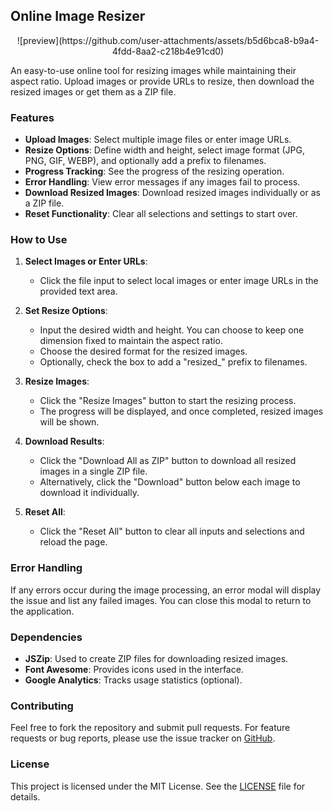 ## Online Image Resizer
<div align="center">![preview](https://github.com/user-attachments/assets/b5d6bca8-b9a4-4fdd-8aa2-c218b4e91cd0) </div>

An easy-to-use online tool for resizing images while maintaining their aspect ratio. Upload images or provide URLs to resize, then download the resized images or get them as a ZIP file.

### Features

- **Upload Images**: Select multiple image files or enter image URLs.
- **Resize Options**: Define width and height, select image format (JPG, PNG, GIF, WEBP), and optionally add a prefix to filenames.
- **Progress Tracking**: See the progress of the resizing operation.
- **Error Handling**: View error messages if any images fail to process.
- **Download Resized Images**: Download resized images individually or as a ZIP file.
- **Reset Functionality**: Clear all selections and settings to start over.

### How to Use

1. **Select Images or Enter URLs**:

   - Click the file input to select local images or enter image URLs in the provided text area.

2. **Set Resize Options**:

   - Input the desired width and height. You can choose to keep one dimension fixed to maintain the aspect ratio.
   - Choose the desired format for the resized images.
   - Optionally, check the box to add a "resized\_" prefix to filenames.

3. **Resize Images**:

   - Click the "Resize Images" button to start the resizing process.
   - The progress will be displayed, and once completed, resized images will be shown.

4. **Download Results**:

   - Click the "Download All as ZIP" button to download all resized images in a single ZIP file.
   - Alternatively, click the "Download" button below each image to download it individually.

5. **Reset All**:
   - Click the "Reset All" button to clear all inputs and selections and reload the page.

### Error Handling

If any errors occur during the image processing, an error modal will display the issue and list any failed images. You can close this modal to return to the application.

### Dependencies

- **JSZip**: Used to create ZIP files for downloading resized images.
- **Font Awesome**: Provides icons used in the interface.
- **Google Analytics**: Tracks usage statistics (optional).

### Contributing

Feel free to fork the repository and submit pull requests. For feature requests or bug reports, please use the issue tracker on [GitHub](https://github.com/saramjh/resizeIMG).

### License

This project is licensed under the MIT License. See the [LICENSE](LICENSE) file for details.

